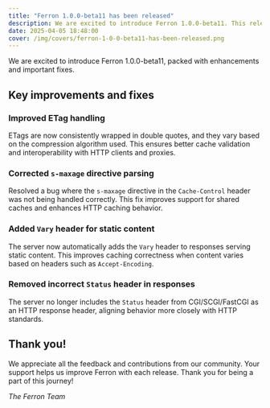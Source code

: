 ```yaml
---
title: "Ferron 1.0.0-beta11 has been released"
description: We are excited to introduce Ferron 1.0.0-beta11. This release brings several enhancements, and some important fixes.
date: 2025-04-05 18:48:00
cover: /img/covers/ferron-1-0-0-beta11-has-been-released.png
---
```


We are excited to introduce Ferron 1.0.0-beta11, packed with enhancements and important fixes.

## Key improvements and fixes

### Improved ETag handling  
ETags are now consistently wrapped in double quotes, and they vary based on the compression algorithm used. This ensures better cache validation and interoperability with HTTP clients and proxies.

### Corrected `s-maxage` directive parsing  
Resolved a bug where the `s-maxage` directive in the `Cache-Control` header was not being handled correctly. This fix improves support for shared caches and enhances HTTP caching behavior.

### Added `Vary` header for static content  
The server now automatically adds the `Vary` header to responses serving static content. This improves caching correctness when content varies based on headers such as `Accept-Encoding`.

### Removed incorrect `Status` header in responses  
The server no longer includes the `Status` header from CGI/SCGI/FastCGI as an HTTP response header, aligning behavior more closely with HTTP standards.

## Thank you!

We appreciate all the feedback and contributions from our community. Your support helps us improve Ferron with each release. Thank you for being a part of this journey!

*The Ferron Team*
